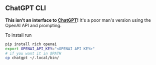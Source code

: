 ## ChatGPT CLI

**This isn't an interface to [ChatGPT](https://chat.openai.com/chat)!** It's a poor man's version using the OpenAI API and prompting.

To install run

```sh
pip install rich openai
export OPENAI_API_KEY="<OPENAI API KEY>"
# if you want it in $PATH
cp chatgpt ~/.local/bin/
```
